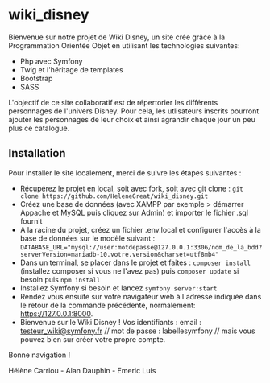 # wiki_disney
Bienvenue sur notre projet de Wiki Disney, un site crée grâce à la Programmation Orientée Objet en utilisant les technologies suivantes:

- Php avec Symfony
- Twig et l'héritage de templates
- Bootstrap
- SASS

L'objectif de ce site collaboratif est de répertorier les différents personnages de l'univers Disney. Pour cela, les utlisateurs inscrits pourront ajouter les personnages de leur choix et ainsi agrandir chaque jour un peu plus ce catalogue.

## Installation

Pour installer le site localement, merci de suivre les étapes suivantes : 

- Récupérez le projet en local, soit avec fork, soit avec git clone : `git clone https://github.com/HeleneGreat/wiki_disney.git`
- Créez une base de données (avec XAMPP par exemple > démarrer Appache et MySQL puis cliquez sur Admin) et importer le fichier .sql fournit
- A la racine du projet, créez un fichier .env.local et configurer l'accès à la base de données sur le modèle suivant : `DATABASE_URL="mysql://user:motdepasse@127.0.0.1:3306/nom_de_la_bdd?serverVersion=mariadb-10.votre.version&charset=utf8mb4"`
- Dans un terminal, se placer dans le projet et faites : `composer install` (installez composer si vous ne l'avez pas) puis `composer update` si besoin puis `npm install`
- Installez Symfony si besoin et lancez `symfony server:start`
- Rendez vous ensuite sur votre navigateur web à l'adresse indiquée dans le retour de la commande précédente, normalement: https://127.0.0.1:8000.
- Bienvenue sur le Wiki Disney ! Vos identifiants : email : testeur_wiki@symfony.fr // mot de passe : labellesymfony // mais vous pouvez bien sur créer votre propre compte.

Bonne navigation !

Hélène Carriou - Alan Dauphin - Emeric Luis

